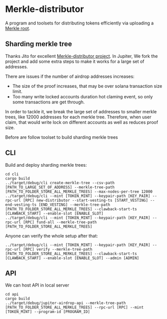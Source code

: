 # Merkle-distributor

A program and toolsets for distributing tokens efficiently via uploading a [Merkle root](https://en.wikipedia.org/wiki/Merkle_tree).

## Sharding merkle tree

Thanks Jito for excellent [Merkle-distributor project](https://github.com/jito-foundation/distributor). In Jupiter, We fork the project and add some extra steps to make it works for a large set of addresses. 

There are issues if the number of airdrop addresses increases:
- The size of the proof increases, that may be over solana transaction size limit.
- Too many write locked accounts duration hot claming event, so only some transactions are get through. 

In order to tackle it, we break the large set of addresses to smaller merkle trees, like 12000 addresses for each merkle tree. Therefore, when user claim, that would write lock on different accounts as well as reduces proof size. 

Before are follow toolset to build sharding merkle trees

## CLI
Build and deploy sharding merkle trees:

```
cd cli
cargo build
../target/debug/cli create-merkle-tree --csv-path [PATH_TO_LARGE_SET_OF_ADDRESS] --merkle-tree-path [PATH_TO_FOLDER_STORE_ALL_MERKLE_TREES] --max-nodes-per-tree 12000
../target/debug/cli --mint [TOKEN_MINT] --keypair-path [KEY_PAIR] --rpc-url [RPC] new-distributor --start-vesting-ts [START_VESTING] --end-vesting-ts [END_VESTING] --merkle-tree-path [PATH_TO_FOLDER_STORE_ALL_MERKLE_TREES] --clawback-start-ts [CLAWBACK_START] --enable-slot [ENABLE_SLOT]
../target/debug/cli --mint [TOKEN_MINT] --keypair-path [KEY_PAIR] --rpc-url [RPC] fund-all --merkle-tree-path [PATH_TO_FOLDER_STORE_ALL_MERKLE_TREES]
```

Anyone can verify the whole setup after that:

```
../target/debug/cli --mint [TOKEN_MINT] --keypair-path [KEY_PAIR] --rpc-url [RPC] verify --merkle-tree-path [PATH_TO_FOLDER_STORE_ALL_MERKLE_TREES] --clawback-start-ts [CLAWBACK_START] --enable-slot [ENABLE_SLOT] --admin [ADMIN]
```

## API
We can host API in local server 
```
cd api
cargo build
../target/debug/jupiter-airdrop-api --merkle-tree-path [PATH_TO_FOLDER_STORE_ALL_MERKLE_TREES] --rpc-url [RPC] --mint [TOKEN_MINT] --program-id [PROGRAM_ID]
```
